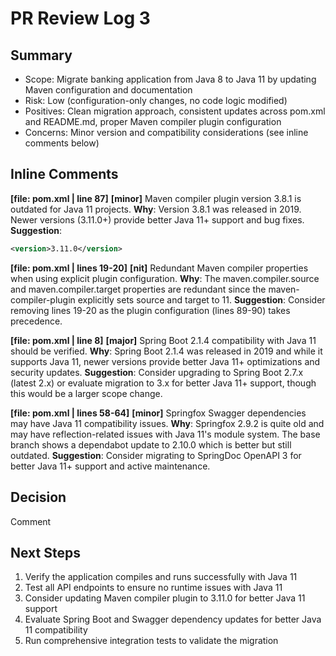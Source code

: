 # PR Review Log 3

## Summary
- Scope: Migrate banking application from Java 8 to Java 11 by updating Maven configuration and documentation
- Risk: Low (configuration-only changes, no code logic modified)
- Positives: Clean migration approach, consistent updates across pom.xml and README.md, proper Maven compiler plugin configuration
- Concerns: Minor version and compatibility considerations (see inline comments below)

## Inline Comments

**[file: pom.xml | line 87]**
**[minor]** Maven compiler plugin version 3.8.1 is outdated for Java 11 projects.
**Why**: Version 3.8.1 was released in 2019. Newer versions (3.11.0+) provide better Java 11+ support and bug fixes.
**Suggestion**:
```xml
<version>3.11.0</version>
```

**[file: pom.xml | lines 19-20]**
**[nit]** Redundant Maven compiler properties when using explicit plugin configuration.
**Why**: The maven.compiler.source and maven.compiler.target properties are redundant since the maven-compiler-plugin explicitly sets source and target to 11.
**Suggestion**: Consider removing lines 19-20 as the plugin configuration (lines 89-90) takes precedence.

**[file: pom.xml | line 8]**
**[major]** Spring Boot 2.1.4 compatibility with Java 11 should be verified.
**Why**: Spring Boot 2.1.4 was released in 2019 and while it supports Java 11, newer versions provide better Java 11+ optimizations and security updates.
**Suggestion**: Consider upgrading to Spring Boot 2.7.x (latest 2.x) or evaluate migration to 3.x for better Java 11+ support, though this would be a larger scope change.

**[file: pom.xml | lines 58-64]**
**[minor]** Springfox Swagger dependencies may have Java 11 compatibility issues.
**Why**: Springfox 2.9.2 is quite old and may have reflection-related issues with Java 11's module system. The base branch shows a dependabot update to 2.10.0 which is better but still outdated.
**Suggestion**: Consider migrating to SpringDoc OpenAPI 3 for better Java 11+ support and active maintenance.

## Decision
Comment

## Next Steps
1. Verify the application compiles and runs successfully with Java 11
2. Test all API endpoints to ensure no runtime issues with Java 11
3. Consider updating Maven compiler plugin to 3.11.0 for better Java 11 support
4. Evaluate Spring Boot and Swagger dependency updates for better Java 11 compatibility
5. Run comprehensive integration tests to validate the migration
